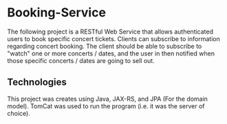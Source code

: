 # Booking-Service
The following project is a RESTful Web Service that allows authenticated users to book specific concert tickets. Clients can subscribe to information regarding concert booking. The client should be able to subscribe to "watch" one or more concerts / dates, and the user in then notified when those specific concerts / dates are going to sell out.

## Technologies
This project was creates using Java, JAX-RS, and JPA (For the domain model). TomCat was used to run the program (i.e. it was the server of choice). 

